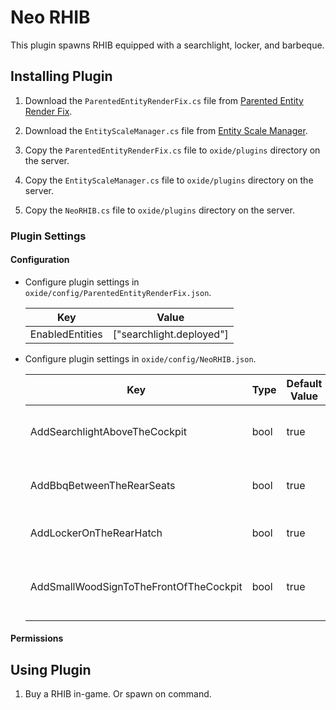# Neo RHIB

This plugin spawns RHIB equipped with a searchlight, locker, and barbeque.

## Installing Plugin

1. Download the `ParentedEntityRenderFix.cs` file from [Parented Entity Render Fix](https://umod.org/plugins/parented-entity-render-fix).

1. Download the `EntityScaleManager.cs` file from [Entity Scale Manager](https://umod.org/plugins/entity-scale-manager).

1. Copy the `ParentedEntityRenderFix.cs` file to `oxide/plugins` directory on the server.

1. Copy the `EntityScaleManager.cs` file to `oxide/plugins` directory on the server.

1. Copy the `NeoRHIB.cs` file to `oxide/plugins` directory on the server.

### Plugin Settings

#### Configuration

- Configure plugin settings in `oxide/config/ParentedEntityRenderFix.json`.

    | Key | Value |
    | --- | --- |
    | EnabledEntities | ["searchlight.deployed"] |

- Configure plugin settings in `oxide/config/NeoRHIB.json`.

    | Key | Type | Default Value  | Description |
    | --- | --- | --- | --- |
    | AddSearchlightAboveTheCockpit | bool | true | Add searchlight above the cockpit. |
    | AddBbqBetweenTheRearSeats | bool | true | Add BBQ between the rear seats. |
    | AddLockerOnTheRearHatch | bool | true | Add locker on the rear hatch. |
    | AddSmallWoodSignToTheFrontOfTheCockpit | bool | true | Add small wood sign to the front of the cockpit. |

#### Permissions

## Using Plugin

1. Buy a RHIB in-game. Or spawn on command.